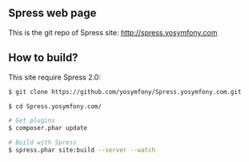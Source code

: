## Spress web page

This is the git repo of Spress site: <http://spress.yosymfony.com>

## How to build?

This site require Spress 2.0:

```bash
$ git clone https://github.com/yosymfony/Spress.yosymfony.com.git

$ cd Spress.yosymfony.com/

# Get plugins
$ composer.phar update

# Build with Spress
$ spress.phar site:build --server --watch

```
